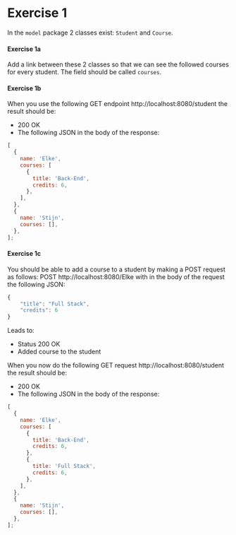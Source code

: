# Exercise 1

In the `model` package 2 classes exist: `Student` and `Course`.

#### Exercise 1a

Add a link between these 2 classes so that we can see the followed courses for every student. The field should be called
`courses`.

#### Exercise 1b

When you use the following GET endpoint http://localhost:8080/student the result should be:

- 200 OK
- The following JSON in the body of the response:

```javascript
[
  {
    name: 'Elke',
    courses: [
      {
        title: 'Back-End',
        credits: 6,
      },
    ],
  },
  {
    name: 'Stijn',
    courses: [],
  },
];
```

#### Exercise 1c

You should be able to add a course to a student by making a POST request as follows: POST http://localhost:8080/Elke with in the body of the request the following JSON:

```javascript
{
    "title": "Full Stack",
    "credits": 6
}
```

Leads to:

- Status 200 OK
- Added course to the student

When you now do the following GET request http://localhost:8080/student the result should be:

- 200 OK
- The following JSON in the body of the response:

```javascript
[
  {
    name: 'Elke',
    courses: [
      {
        title: 'Back-End',
        credits: 6,
      },
      {
        title: 'Full Stack',
        credits: 6,
      },
    ],
  },
  {
    name: 'Stijn',
    courses: [],
  },
];
```
